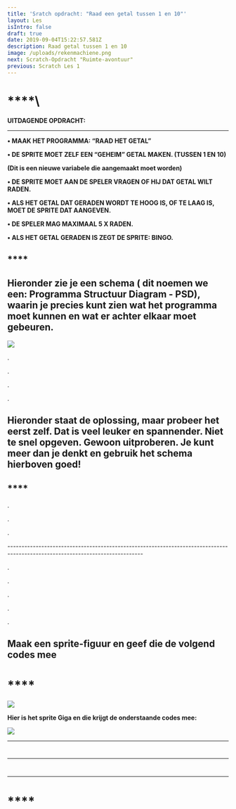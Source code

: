 ```yaml
---
title: 'Sratch opdracht: "Raad een getal tussen 1 en 10"'
layout: Les
isIntro: false
draft: true
date: 2019-09-04T15:22:57.581Z
description: Raad getal tussen 1 en 10
image: /uploads/rekenmachiene.png
next: Scratch-Opdracht "Ruimte-avontuur"
previous: Scratch Les 1
---
```

# \*\*\*\*\

**UITDAGENDE OPDRACHT:**

- - -

**•	MAAK HET PROGRAMMA:  “RAAD HET GETAL”**

**•	DE SPRITE MOET ZELF EEN “GEHEIM” GETAL MAKEN. (TUSSEN 1 EN 10)**

**(Dit is een nieuwe variabele die aangemaakt moet worden)**

**•	DE SPRITE MOET AAN DE SPELER VRAGEN OF HIJ DAT GETAL WILT RADEN.**

**•	ALS HET GETAL DAT GERADEN WORDT TE HOOG IS, OF TE LAAG IS, MOET DE SPRITE DAT AANGEVEN.**

**•	DE SPELER MAG MAXIMAAL 5 X RADEN.**

**•	ALS HET GETAL GERADEN IS ZEGT DE SPRITE: BINGO.**

## \*\*\*\*

## **Hieronder zie je een schema ( dit noemen we een: Programma Structuur Diagram - PSD), waarin je precies kunt zien wat het programma moet kunnen en wat er achter elkaar moet gebeuren.**

![](/uploads/psd-getal-tussen-1-en-10-raden.png)

.

.

.

.

## **Hieronder staat de oplossing, maar probeer het eerst zelf. Dat is veel leuker en spannender. Niet te snel opgeven. Gewoon uitproberen. Je kunt meer dan je denkt en gebruik het schema hierboven goed!**

## ****

.

.

.

\------------------------------------------------------------------------------------------------------------------------------

.

.

.

.

.

## **Maak een sprite-figuur en geef die de volgend codes mee**

# ****

![](/uploads/prite-giga.png)

**Hier is het sprite Giga en die krijgt de onderstaande codes mee:**

![](/uploads/instructies-voor-sprite-giga-raden-getal.png)

- - -

# 

- - -

# 

- - -

# \*\*\*\*
